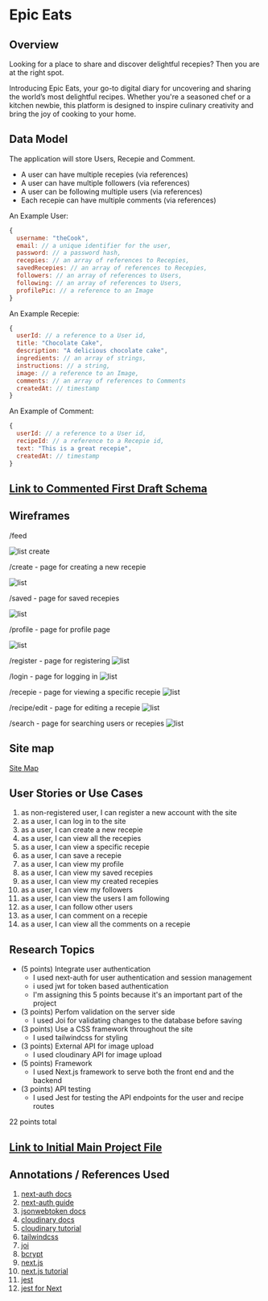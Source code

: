 # Epic Eats 

## Overview

Looking for a place to share and discover delightful recepies? Then you are at the right spot.

Introducing Epic Eats, your go-to digital diary for uncovering and sharing the world’s most delightful recipes. Whether you're a seasoned chef or a kitchen newbie, this platform is designed to inspire culinary creativity and bring the joy of cooking to your home.


## Data Model 

The application will store Users, Recepie and Comment.

* A user can have multiple recepies (via references)
* A user can have multiple followers (via references)
* A user can be following multiple users (via references)
* Each recepie can have multiple comments (via references)

An Example User:

```javascript
{
  username: "theCook",
  email: // a unique identifier for the user,
  password: // a password hash,
  recepies: // an array of references to Recepies,
  savedRecepies: // an array of references to Recepies,
  followers: // an array of references to Users,
  following: // an array of references to Users,
  profilePic: // a reference to an Image
}
```

An Example Recepie:

```javascript
{
  userId: // a reference to a User id,
  title: "Chocolate Cake",
  description: "A delicious chocolate cake",
  ingredients: // an array of strings,
  instructions: // a string,
  image: // a reference to an Image,
  comments: // an array of references to Comments
  createdAt: // timestamp
}
```

An Example of Comment:
  
  ```javascript
  {
    userId: // a reference to a User id,
    recipeId: // a reference to a Recepie id,
    text: "This is a great recepie",
    createdAt: // timestamp
  }
  ```

## [Link to Commented First Draft Schema](db.js) 

## Wireframes


/feed

![list create](./epic-eats/documentation/feed.png)

/create - page for creating a new recepie

![list](./epic-eats/documentation/create.png)

/saved - page for saved recepies

![list](./epic-eats/documentation/saved.png)

/profile - page for profile page

![list](./epic-eats/documentation/profile.png)

/register - page for registering
![list](./epic-eats/documentation/register.png)

/login - page for logging in
![list](./epic-eats/documentation/login.png)

/recepie - page for viewing a specific recepie
![list](./epic-eats/documentation/recipe.png)

/recipe/edit - page for editing a recepie
![list](./epic-eats/documentation/edit.png)

/search - page for searching users or recepies
![list](./epic-eats/documentation/search.png)



## Site map

[Site Map](./epic-eats/documentation/site-map.jpg)

## User Stories or Use Cases


1. as non-registered user, I can register a new account with the site
2. as a user, I can log in to the site
3. as a user, I can create a new recepie
4. as a user, I can view all the recepies
5. as a user, I can view a specific recepie
6. as a user, I can save a recepie
7. as a user, I can view my profile
8. as a user, I can view my saved recepies
9. as a user, I can view my created recepies
10. as a user, I can view my followers
11. as a user, I can view the users I am following
12. as a user, I can follow other users
13. as a user, I can comment on a recepie
14. as a user, I can view all the comments on a recepie
## Research Topics

* (5 points) Integrate user authentication
    * I used next-auth for user authentication and session management
    * i used jwt for token based authentication
    * I'm assigning this 5 points because it's an important part of the project
* (3 points) Perfom validation on the server side
    * I used Joi for validating changes to the database before saving
* (3 points) Use a CSS framework throughout the site
    * I used tailwindcss for styling
* (3 points) External API for image upload
    * I used cloudinary API for image upload
* (5 points) Framework
    * I used Next.js framework to serve both the front end and the backend
* (3 points) API testing
    * I used Jest for testing the API endpoints for the user and recipe routes

22 points total


## [Link to Initial Main Project File](./epic-eats/src/app/page.js)



## Annotations / References Used


1. [next-auth docs](https://next-auth.js.org/getting-started/introduction)
2. [next-auth guide](https://clerk.com/blog/complete-guide-session-management-nextjs)
3. [jsonwebtoken docs](https://jwt.io/) 
4. [cloudinary docs](https://cloudinary.com/documentation/upload_images)
5. [cloudinary tutorial](https://youtu.be/ULp6-UjQA3o?si=5c2mX5SSjfORtKhb)
6. [tailwindcss](https://tailwindcss.com/docs)
7. [joi](https://joi.dev/api/?v=17.12.2)
8. [bcrypt](https://www.npmjs.com/package/bcrypt)
9. [next.js](https://nextjs.org/docs/getting-started)
10. [next.js tutorial](https://youtu.be/NgayZAuTgwM?si=cklGzP7w6V53GBil)
11. [jest](https://jestjs.io/docs/getting-started)
12. [jest for Next](https://nextjs.org/docs/app/building-your-application/testing/jest)
